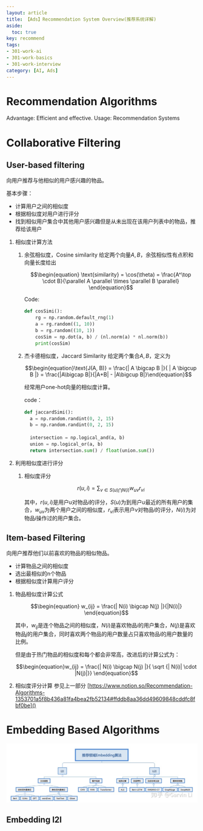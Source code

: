 ```yaml
---
layout: article
title: 【Ads】Recommendation System Overview(推荐系统详解)
aside:
  toc: true
key: recommend
tags:
- 301-work-ai
- 301-work-basics
- 301-work-interview
category: [AI, Ads]
---
```

# Recommendation Algorithms

Advantage: Efficient and effective.
Usage: Recommendation Systems

# Collaborative Filtering

## User-based filtering

向用户推荐与他相似的用户感兴趣的物品。

基本步骤：

- 计算用户之间的相似度
- 根据相似度对用户进行评分
- 找到相似用户集合中其他用户感兴趣但是从未出现在该用户列表中的物品，推荐给该用户

1. 相似度计算方法
    1. 余弦相似度，Cosine similarity
    给定两个向量$A,B$，余弦相似性有点积和向量长度给出
    
        
        $$\begin{equation}
        \text{similarity} = \cos(\theta) = \frac{A^\top \cdot B}{\parallel A \parallel \times \parallel B \parallel}
        \end{equation}$$
        
        Code:
        
        ```python
        def cosSimi():
            rg = np.random.default_rng(1)
            a = rg.random((1, 10))
            b = rg.random((10, 1))
            cosSim = np.dot(a, b) / (nl.norm(a) * nl.norm(b))
            print(cosSim)
        ```
        
    2. 杰卡德相似度，Jaccard Similarity
    给定两个集合$A, B$，定义为
        
        $$\begin{equation}\text{J(A, B)} = \frac{| A \bigcap B |}{ | A \bigcup B |} = \frac{|A\bigcap B|}{|A+B| - |A\bigcup B|}\end{equation}$$
        
        经常用户one-hot向量的相似度计算。
        
        code：
        
        ```python
        def jaccardSimi():
          a = np.random.randint(0, 2, 15)
          b = np.random.randint(0, 2, 15)
        
          intersection = np.logical_and(a, b)
          union = np.logical_or(a, b)
          return intersection.sum() / float(union.sum())
        ```
        

1. 利用相似度进行评分
    1. 相似度评分
        
        $$\begin{equation}
        r(u, i) = \sum_{v \in S(u) \bigcap N(i)} w_{uv} r_{vi}
        \end{equation}$$
        
        其中，$r(u, i)$是用户$u$对物品$i$的评分，$S(u)$为到用户$u$最近的所有用户的集合，$w_{uv}$为两个用户之间的相似度，$r_{vi}$表示用户$v$对物品$i$的评分，$N(i)$为对物品$i$操作过的用户集合。
        

## Item-based Filtering

向用户推荐他们以前喜欢的物品的相似物品。

- 计算物品之间的相似度
- 选出最相似的n个物品
- 根据相似度计算用户评分

1. 物品相似度计算公式
    
    $$\begin{equation}
    w_{ij} = \frac{| N(i) \bigcap N(j) |}{|N(i)|}
    \end{equation}$$
    
    其中，$w_{ij}$是连个物品之间的相似度，$N(i)$是喜欢物品$i$的用户集合，$N(j)$是喜欢物品$j$的用户集合，同时喜欢两个物品的用户数量占只喜欢物品$i$的用户数量的比例。
    
    但是由于热门物品的相似度和每个都会非常高，改进后的计算公式为：
    
    $$\begin{equation}w_{ij} = \frac{| N(i) \bigcap N(j) |}{ \sqrt {| N(i)|  \cdot |N(j)|}} \end{equation}$$
    
2. 相似度评分计算
参见上一部分 [https://www.notion.so/Recommendation-Algorithms-1353701a5f8b436a81fa4bea2fb52134#ffddb8aa36dd49609848cddfc8fbf0be]()

# Embedding Based Algorithms

![Image](/assets/images/recommend.png)

## Embedding I2I